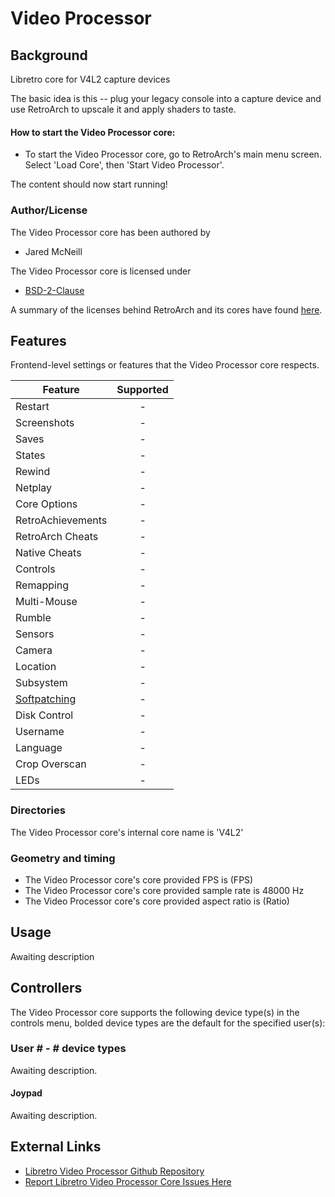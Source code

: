 # Video Processor

## Background

Libretro core for V4L2 capture devices

The basic idea is this -- plug your legacy console into a capture device and use RetroArch to upscale it and apply shaders to taste.

#### How to start the Video Processor core:

- To start the Video Processor core, go to RetroArch's main menu screen. Select 'Load Core', then 'Start Video Processor'.

The content should now start running!

### Author/License

The Video Processor core has been authored by

- Jared McNeill

The Video Processor core is licensed under

- [BSD-2-Clause](https://github.com/jaredmcneill/libretro-v4l2/blob/master/LICENSE)

A summary of the licenses behind RetroArch and its cores have found [here](../development/licenses.md).

## Features

Frontend-level settings or features that the Video Processor core respects.

| Feature           | Supported |
|-------------------|:---------:|
| Restart           | -         |
| Screenshots       | -         |
| Saves             | -         |
| States            | -         |
| Rewind            | -         |
| Netplay           | -         |
| Core Options      | -         |
| RetroAchievements | -         |
| RetroArch Cheats  | -         |
| Native Cheats     | -         |
| Controls          | -         |
| Remapping         | -         |
| Multi-Mouse       | -         |
| Rumble            | -         |
| Sensors           | -         |
| Camera            | -         |
| Location          | -         |
| Subsystem         | -         |
| [Softpatching](../guides/softpatching.md) | -         |
| Disk Control      | -         |
| Username          | -         |
| Language          | -         |
| Crop Overscan     | -         |
| LEDs              | -         |

### Directories

The Video Processor core's internal core name is 'V4L2'

### Geometry and timing

- The Video Processor core's core provided FPS is (FPS)
- The Video Processor core's core provided sample rate is 48000 Hz
- The Video Processor core's core provided aspect ratio is (Ratio)

## Usage

Awaiting description

## Controllers

The Video Processor core supports the following device type(s) in the controls menu, bolded device types are the default for the specified user(s):

### User # - # device types

Awaiting description.

#### Joypad

Awaiting description.

## External Links

- [Libretro Video Processor Github Repository](https://github.com/libretro/RetroArch/tree/master/cores/libretro-video-processor)
- [Report Libretro Video Processor Core Issues Here](https://github.com/libretro/RetroArch/issues)